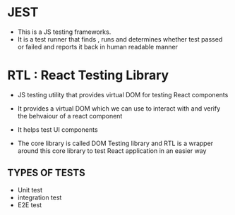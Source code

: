 # JEST

- This is a JS testing frameworks.
- It is a test runner that finds , runs and determines whether test passed or failed and reports it back in human readable manner

# RTL : React Testing Library

- JS testing utility that provides virtual DOM for testing React components

- It provides a virtual DOM which we can use to interact with and verify the behvaiour of a react component

- It helps test UI components
- The core library is called DOM Testing library and RTL is a wrapper around this core library to test React application in an easier way

## TYPES OF TESTS

- Unit test
- integration test
- E2E test
